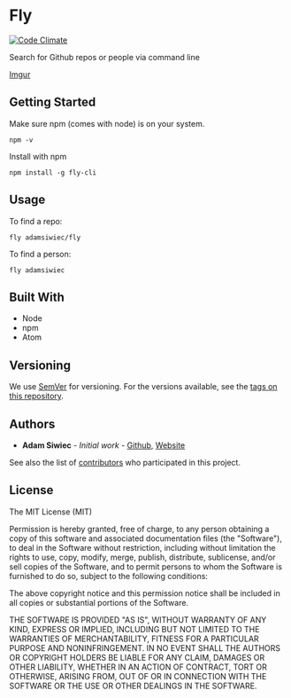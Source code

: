 # Fly
[![Code Climate](https://codeclimate.com/github/adamSiwiec/fly/badges/gpa.svg)](https://codeclimate.com/github/adamSiwiec/fly)

Search for Github repos or people via command line

[Imgur](http://i.imgur.com/z4NCsF5.gif)

## Getting Started

Make sure npm (comes with node) is on your system.

```
npm -v
```

Install with npm

```
npm install -g fly-cli
```

## Usage

To find a repo:
```
fly adamsiwiec/fly
```

To find a person:
```
fly adamsiwiec
```

## Built With

* Node
* npm
* Atom


## Versioning

We use [SemVer](http://semver.org/) for versioning. For the versions available, see the [tags on this repository](https://github.com/adamsiwiec/fly/tags).

## Authors

* **Adam Siwiec** - *Initial work* - [Github](https://github.com/adamsiwiec), [Website](https://adamsiwiec.github.io)

See also the list of [contributors](https://github.com/adamsiwiec/fly/contributors) who participated in this project.

## License



The MIT License (MIT)

Permission is hereby granted, free of charge, to any person obtaining a copy of this software and associated documentation files (the "Software"), to deal in the Software without restriction, including without limitation the rights to use, copy, modify, merge, publish, distribute, sublicense, and/or sell copies of the Software, and to permit persons to whom the Software is furnished to do so, subject to the following conditions:

The above copyright notice and this permission notice shall be included in all copies or substantial portions of the Software.

THE SOFTWARE IS PROVIDED "AS IS", WITHOUT WARRANTY OF ANY KIND, EXPRESS OR IMPLIED, INCLUDING BUT NOT LIMITED TO THE WARRANTIES OF MERCHANTABILITY, FITNESS FOR A PARTICULAR PURPOSE AND NONINFRINGEMENT. IN NO EVENT SHALL THE AUTHORS OR COPYRIGHT HOLDERS BE LIABLE FOR ANY CLAIM, DAMAGES OR OTHER LIABILITY, WHETHER IN AN ACTION OF CONTRACT, TORT OR OTHERWISE, ARISING FROM, OUT OF OR IN CONNECTION WITH THE SOFTWARE OR THE USE OR OTHER DEALINGS IN THE SOFTWARE.
